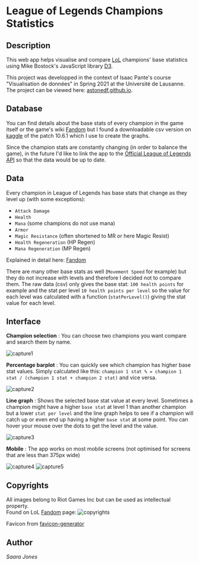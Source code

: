 # League of Legends Champions Statistics

## Description
This web app helps visualise and compare [LoL](https://euw.leagueoflegends.com/en-gb/) champions' base statistics using Mike Bostock's JavaScript library [D3](https://d3js.org/).

This project was developped in the context of Isaac Pante's course "Visualisation de données" in Spring 2021 at the Université de Lausanne. The project can be viewed here: [astonedf.github.io](https://astonedf.github.io/).

## Database

You can find details about the base stats of every champion in the game itself or the game's wiki [Fandom](https://leagueoflegends.fandom.com/wiki/List_of_champions/Base_statistics) but I found a downloadable csv version on [kaggle](https://www.kaggle.com/gyejr95/league-of-legendslol-champion-and-item-2020?select=riot_champion.csv) of the patch 10.6.1 which I use to create the graphs.

Since the champion stats are constantly changing (in order to balance the game), in the future I'd like to link the app to the [Official League of Legends API](https://developer.riotgames.com/docs/lol#_getting-started) so that the data would be up to date.

## Data

Every champion in League of Legends has base stats that change as they level up (with some exceptions):

- `Attack Damage`
- `Health`
- `Mana` (some champions do not use mana)
- `Armor`
- `Magic Resistance` (often shortened to MR or here Magic Resist)
- `Health Regeneration` (HP Regen)
- `Mana Regeneration` (MP Regen)

Explained in detail here: [Fandom](https://leagueoflegends.fandom.com/wiki/Champion_statistic)

There are many other base stats as well (`Movement Speed` for example) but they do not increase with levels and therefore I decided not to compare them. 
The raw data (csv) only gives the base stat: `100 health points` for example and the stat per level `10 health points per level` so the value for each level was calculated with a function (`statPerLevel()`) giving the stat value for each level.

## Interface

**Champion selection** : You can choose two champions you want compare and search them by name.

![capture1](/img/champions.png)

**Percentage barplot** : You can quickly see which champion has higher base stat values. Simply calculated like this: `champion 1 stat % = champion 1 stat / (champion 1 stat + champion 2 stat)` and vice versa.

![capture2](/img/barplot.png)

**Line graph** : Shows the selected base stat value at every level. Sometimes a champion might have a higher `base stat` at level 1 than another champion but a lower `stat per level` and the line graph helps to see if a champion will catch up or even end up having a higher `base stat` at some point. You can hover your mouse over the dots to get the level and the value.

![capture3](/img/lineGraph.png)

**Mobile** : The app works on most mobile screens (not optimised for screens that are less than 375px wide)

![capture4](img/phone1.png)
![capture5](img/phone2.png)

## Copyrights

All images belong to Riot Games Inc but can be used as intellectual property.\
Found on LoL [Fandom](https://leagueoflegends.fandom.com/wiki/Category:Images_copyrighted_to_Riot_Games) page:
![copyrights](img/copyright.png)

Favicon from [favicon-generator](https://www.favicon-generator.org/search/DARK_BLUE/Squares)

## Author

_Saara Jones_